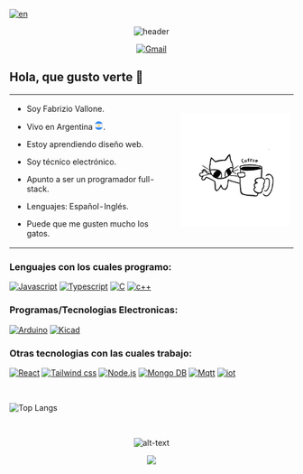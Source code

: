 [![en](https://img.shields.io/badge/language-english-green.svg)](https://github.com/FabrizioVal)&nbsp; </div>

<div align="center">

![header](https://capsule-render.vercel.app/api?type=waving&height=250&color=675f9f&text=¡Bienvenido!&textBg=false&fontColor=ffffff&fontSize=70&fontAlign=51&descAlignY=66)

  <a href="https://mail.google.com/mail/u/0/#inbox?compose=DmwnWrRnZVgvRFsFbTmHfDPblxkHdpHvHZQjxmPSTdvKxlkwhhVrPQLzSTtxHKgtdLVLMNXXrZjV">
        <img src="https://img.shields.io/badge/Gmail-fffdfc?style=flat-square&logo=gmail" alt="Gmail" style="width: 8%; height: 8%;">
    </a>
</div>

<h2 align="left"> Hola, que gusto verte 👋 </h2>

<table>
  <tr>
    <td>

* Soy Fabrizio Vallone.<br>
* Vivo en Argentina <img src="https://github.com/FabrizioVal/FabrizioVal/blob/main/argentina.png" width="15"/>.<br> 
* Estoy aprendiendo diseño web.<br> 
* Soy técnico electrónico. <br>
* Apunto a ser un programador full-stack.<br> 
* Lenguajes: Español-Inglés.<br>
* Puede que me gusten mucho los gatos.<br>

    </td>
    <td>

  <img src="https://github.com/FabrizioVal/FabrizioVal/blob/main/coffe%20catoo.jpg" width="200"/>

    </td>
  </tr>
</table>

### Lenguajes con los cuales programo:

<a href="https://"><img src="https://img.shields.io/badge/Javascript-yellow?style=for-the-badge&logo=Javascript&logoColor=ffffff" alt="Javascript"></a>
<a href="https://"><img src="https://img.shields.io/badge/Typescript-blue?style=for-the-badge&logo=Typescript&logoColor=ffffff" alt="Typescript"></a>
<a href="https://"><img src="https://img.shields.io/badge/C-blue?style=for-the-badge&logo=c&logoColor=ffffff" alt="C"></a>
<a href="https://"><img src="https://img.shields.io/badge/c%2B%2B-007ec6?style=for-the-badge&logo=c%2B%2B&logoColor=white" alt="c++"></a>


### Programas/Tecnologias Electronicas:

<a href="https://"><img src="https://img.shields.io/badge/Arduino-2cc2c7?style=for-the-badge&logo=arduino&logoColor=white" alt="Arduino"></a>
<a href="https://"><img src="https://img.shields.io/badge/Kicad-3f3bf7?style=for-the-badge&logo=kicad&logoColor=white" alt="Kicad"></a>

### Otras tecnologias con las cuales trabajo:

<a href="https://"><img src="https://img.shields.io/badge/React-38dce8?style=for-the-badge&logo=React&logoColor=ffffff" alt="React"></a>
<a href="https://"><img src="https://img.shields.io/badge/Tailwind_css-3cbbc7?style=for-the-badge&logo=tailwind+css&logoColor=white" alt="Tailwind css"></a>
<a href="https://"><img src="https://img.shields.io/badge/Node.js-3b991f?style=for-the-badge&logo=node.js&logoColor=white" alt="Node.js"></a>
<a href="https://"><img src="https://img.shields.io/badge/Mongo_DB-27750f?style=for-the-badge&logo=mongodb&logoColor=white" alt="Mongo DB"></a>
<a href="https://"><img src="https://img.shields.io/badge/Mqtt-620d66?style=for-the-badge&logo=mqtt&logoColor=white" alt="Mqtt"></a>
<a href="https://"><img src="https://img.shields.io/badge/iot-blue?style=for-the-badge&logo=bluetooth&logoColor=white" alt="iot"></a>

&nbsp;

![Top Langs](https://github-readme-stats.vercel.app/api/top-langs/?username=FabrizioVal&layout=donut&theme=tokyonight&ver=2)

&nbsp;

<div align="center">
  
![alt-text](https://github.com/FabrizioVal/FabrizioVal/blob/main/footer.gif)

</div>

<div align="center">
  
![](https://komarev.com/ghpvc/?username=FabrizioVal&style=flat-square&color=7f1eb0&style=for-the-badge)

</div>
